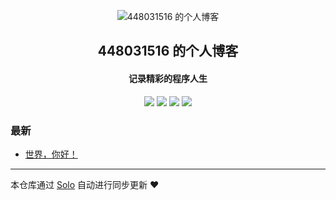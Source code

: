 <p align="center"><img alt="448031516 的个人博客" src="https://static.b3log.org/images/brand/solo-32.png"></p><h2 align="center">
448031516 的个人博客
</h2>

<h4 align="center">记录精彩的程序人生</h4>
<p align="center"><a title="448031516 的个人博客" target="_blank" href="https://github.com/448031516/solo-blog"><img src="https://img.shields.io/github/last-commit/448031516/solo-blog.svg?style=flat-square&color=FF9900"></a>
<a title="GitHub repo size in bytes" target="_blank" href="https://github.com/448031516/solo-blog"><img src="https://img.shields.io/github/repo-size/448031516/solo-blog.svg?style=flat-square"></a>
<a title="Solo Version" target="_blank" href="https://github.com/b3log/solo/releases"><img src="https://img.shields.io/badge/solo-3.6.6-f1e05a.svg?style=flat-square&color=blueviolet"></a>
<a title="Hits" target="_blank" href="https://github.com/b3log/hits"><img src="https://hits.b3log.org/448031516/solo-blog.svg"></a></p>

### 最新

* [世界，你好！](http://v2ray.lqqandhu.work/hello-solo)



---

本仓库通过 [Solo](https://github.com/b3log/solo) 自动进行同步更新 ❤️ 